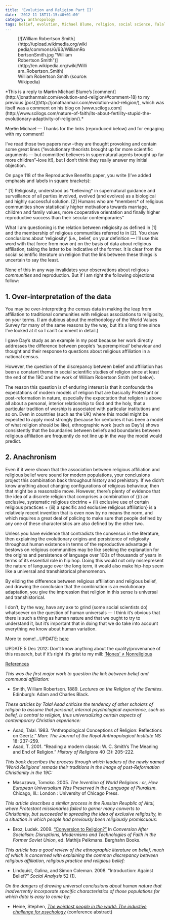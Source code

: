 ```yaml
---
title: 'Evolution and Religion Part II'
date: '2012-11-18T11:15:40+01:00'
category: anthropology
tags: belief, evolution, Michael Blume, religion, social science, Talal Asad, William Robertson Smith
...
```



<figure class="wp-caption alignnone" style="width: 220px">[![William Robertson Smith](http://upload.wikimedia.org/wikipedia/commons/6/63/WilliamRobertsonSmith.jpg "William Robertson Smith")](http://en.wikipedia.org/wiki/William_Robertson_Smith)<figcaption class="wp-caption-text">William Robertson Smith (source: Wikipedia)</figcaption></figure>*This is a reply to <del>Martin</del> Michael Blume’s [comment](http://jonathanmair.com/evolution-and-religion/#comment-18) to my previous [post](http://jonathanmair.com/evolution-and-religion/), which was itself was a comment on his blog on [www.scilogs.com](http://www.scilogs.com/nature-of-faith/its-about-fertility-stupid-the-evolutionary-adaptivity-of-religion/).*

<del>Martin</del> Michael — Thanks for the links (reproduced below) and for engaging with my comment!

I’ve read those two papers now –they are thought provoking and contain some great lines (“evolutionary theorists brought up far more scientific arguments — but committed believers in supernatural agents brought up far more children”–love it!), but I don’t think they really answer my initial objection.

On page 118 of the Reproductive Benefits paper, you write (I’ve added emphasis and labels in square brackets):

” \[1\] Religiosity, understood as \*believing\* in supernatural guidance and surveillance of all parties involved, evolved (and evolves) as a biological and highly successful solution. \[2\] Humans who are \*members\* of religious communities show statistically higher motivations towards marriage, children and family values, more cooperative orientation and finally higher reproductive success than their secular contemporaries”

What I am questioning is the relation between religiosity as defined in \[1\] and the membership of religious communities referred to in \[2\]. You draw conclusions about ‘religiosity’ (i.e., belief, on your definition — I’ll use this word with that force from now on) on the basis of data about religious affiliation, taking the latter to be indicative of the former. It is clear from the social scientific literature on religion that the link between these things is uncertain to say the least.

None of this in any way invalidates your observations about religious *communities* and reproduction. But if I am right the following objections follow:

## 1. Over-interpretation of the data

You may be over-interpreting the census data in making the leap from affiliation to traditional communities with religious associations to religiosity, on your terms. (I am dubious about the methodology of the World Values Survey for many of the same reasons by the way, but it’s a long time since I’ve looked at it so I can’t comment in detail.)

I gave Day’s study as an example in my post because her work directly addresses the difference between people’s ‘superempirical’ behaviour and thought and their response to questions about religious affiliation in a national census.

However, the question of the discrepancy between belief and affiliation has been a constant theme in social scientific studies of religion since at least the end of the 19C and the work of William Robertson Smith (ref below).

The reason this question is of enduring interest is that it confounds the expectations of modern models of religion that are basically Protestant or post-reformation in nature, especially the expectation that religion is above all about a personal, interior relationship to God and the holy, that a particular tradition of worship is associated with particular institutions and so on. Even in countries (such as the UK) where this model might be expected to apply most strongly (because for centuries it has been a model of what religion *should* be like), ethnographic work (such as Day’s) shows consistently that the boundaries between beliefs and boundaries between religious affiliation are frequently do not line up in the way the model would predict.

## 2. Anachronism

Even if it were shown that the association between religious affiliation and religious belief were sound for modern populations, your conclusions project this combination back throughout history and prehistory. If we didn’t know anything about changing configurations of religious behaviour, then that might be a reasonable move. However, there’s plenty of evidence that the idea of a discrete religion that comprises a combination of {(i) an exclusive, systematic religious doctrine + (ii) exclusive use of certain religious practices + (iii) a specific and exclusive religious affiliation} is a relatively recent invention that is even now by no means the norm, and which requires a great deal of policing to make sure that people defined by any one of these characteristics are also defined by the other two.

Unless you have evidence that contradicts the consensus in the literature, then explaining the evolutionary origins and persistence of religiosity throughout human existence in terms of the reproductive advantage it bestows on religious communities may be like seeking the explanation for the origins and persistence of language over 100s of thousands of years in terms of its essential role in hip hop. Doing this would not only misrepresent the nature of language over the long term, it would also make hip-hop seem like a universal and transhistorical phenomenon.

By eliding the difference between religious affiliation and religious belief, and drawing the conclusion that the combination is an evolutionary adaptation, you give the impression that religion in this sense is universal and transhistorical.

I don’t, by the way, have any axe to grind (some social scientists do) whatsoever on the question of human universals — I think it’s obvious that there is such a thing as human nature and that we ought to try to understand it, but it’s important that in doing that we do take into account everything we know about human variation.

More to come!…UPDATE: [here](http://jonathanmair.com/evolution-and-religion-part-iii/ "Evolution and Religion Part III")

UPDATE 5 Dec 2012: Don’t know anything about the quality/provenance of this research, but if it’s right it’s grist to my mill: [‘Nones’ ≠ Nonreligious](http://www.religiondispatches.org/dispatches/guest_bloggers/6648/%E2%80%98nones%E2%80%99_&ne%3b_nonreligious_%7c_/)

<span style="text-decoration: underline;">References</span>

*This was the first major work to question the link between belief and communal affiliation:*

- Smith, William Robertson. 1889. *Lectures on the Religion of the Semites*. Edinburgh: Adam and Charles Black.

*These articles by Talal Asad criticise the tendency of other scholars of religion to assume that personal, internal psychological experience, such as belief, is central to religion, thus universalizing certain aspects of contemporary Christian experience:*

- Asad, Talal. 1983. “Anthropological Conceptions of Religion: Reflections on Geertz.” *Man: The Journal of the Royal Anthropological Institute* NS 18: 237–259.
- Asad, T. 2001. “Reading a modern classic: W. C. Smith’s The Meaning and End of Religion.” *History of Religions* 40 (3): 205–222.

*This book describes the process through which leaders of the newly named ‘World Religions’ remade their traditions in the image of post-Reformation Christianity in the 19C:*

- Masuzawa, Tomoko. 2005. *The Invention of World Religions : or, How European Universalism Was Preserved in the Language of Pluralism*. Chicago, Ill.: London : University of Chicago Press.

*This article describes a similar process in the Russian Reupblic of Altai, where Protestant missionaries failed to garner many converts to Christianity, but succeeded in spreading the idea of exclusive religiosity, in a situation in which people had previously been religiously promiscuous:*

- Broz, Ludek. 2009. [“Conversion to Religion?”](http://www.academia.edu/1035385/CONVERSION_TO_RELIGION_NEGOTIATING_CONTINUITY_AND_DISCONTINUITY_IN_CONTEMPORARY_ALTAI) In *Conversion After Socialism: Disruptions, Modernisms and Technologies of Faith in the Former Soviet Union*, ed. Mathijs Pelkmans. Berghahn Books.

*This article has a good review of the ethnographic literature on belief, much of which is concerned with explaining the common discrepancy between religious affiliation, religious practice and religious belief:*

- Lindquist, Galina, and Simon Coleman. 2008. “Introduction: Against Belief?” *Social Analysis* 52 (1).

*On the dangers of drawing universal conclusions about human nature that inadvertently incorporate specific characteristics of those populations for which data is easy to come by:*

- Heine, Stephen, *[The weirdest people in the world: The inductive challenge for psychology](http://cmbconference2012.org/the-weirdest-people-in-the-world-the-inductive-challenge-for-psychology/)* (conference abstract)
